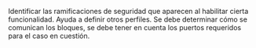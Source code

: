 Identificar las ramificaciones de seguridad que aparecen al habilitar cierta funcionalidad.
Ayuda a definir otros perfiles.
Se debe determinar cómo se comunican los bloques, se debe tener en cuenta los puertos requeridos para el caso en cuestión.